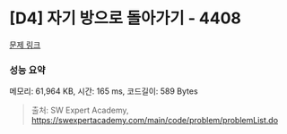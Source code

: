 # [D4] 자기 방으로 돌아가기 - 4408 

[문제 링크](https://swexpertacademy.com/main/code/problem/problemDetail.do?contestProbId=AWNcJ2sapZMDFAV8) 

### 성능 요약

메모리: 61,964 KB, 시간: 165 ms, 코드길이: 589 Bytes



> 출처: SW Expert Academy, https://swexpertacademy.com/main/code/problem/problemList.do